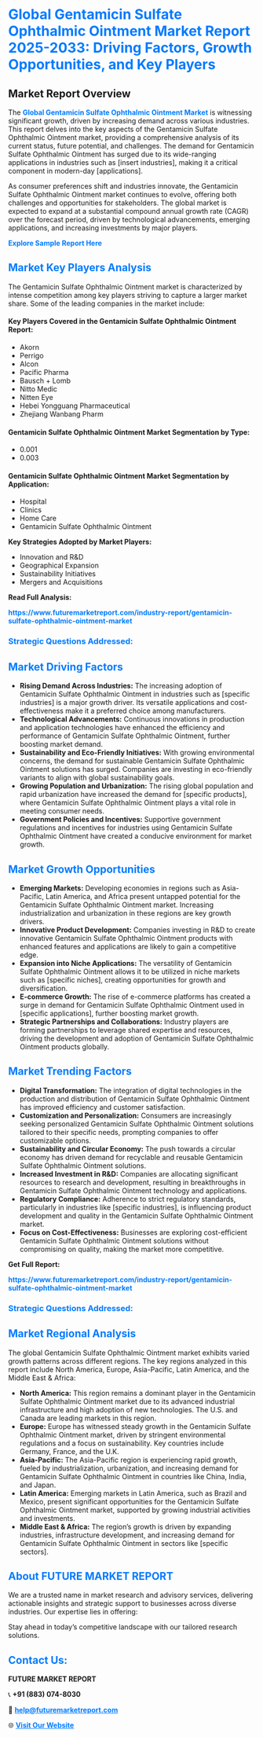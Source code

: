 <h1 style="color: #007BFF;">Global Gentamicin Sulfate Ophthalmic Ointment Market Report 2025-2033: Driving Factors, Growth Opportunities, and Key Players</h1>

<section id="overview">
<h2>Market Report Overview</h2>
<p>The <a href="https://www.futuremarketreport.com/industry-report/gentamicin-sulfate-ophthalmic-ointment-market" style="color: #007BFF; text-decoration: none;"><strong>Global Gentamicin Sulfate Ophthalmic Ointment Market</strong></a> is witnessing significant growth, driven by increasing demand across various industries. This report delves into the key aspects of the Gentamicin Sulfate Ophthalmic Ointment market, providing a comprehensive analysis of its current status, future potential, and challenges. The demand for Gentamicin Sulfate Ophthalmic Ointment has surged due to its wide-ranging applications in industries such as [insert industries], making it a critical component in modern-day [applications].</p>
<p>As consumer preferences shift and industries innovate, the Gentamicin Sulfate Ophthalmic Ointment market continues to evolve, offering both challenges and opportunities for stakeholders. The global market is expected to expand at a substantial compound annual growth rate (CAGR) over the forecast period, driven by technological advancements, emerging applications, and increasing investments by major players.</p>
</section>

<section id="overview">
<p><a href="https://www.futuremarketreport.com/request-sample/reportId=124042" style="color: #007BFF; text-decoration: none;"><strong>Explore Sample Report Here</strong></a></p>
</section>

<section id="key-players">
<h2 style="color: #007BFF;">Market Key Players Analysis</h2>
<p>The Gentamicin Sulfate Ophthalmic Ointment market is characterized by intense competition among key players striving to capture a larger market share. Some of the leading companies in the market include:</p>
<h4>Key Players Covered in the Gentamicin Sulfate Ophthalmic Ointment Report:</h4>
<ul><li>Akorn</li><li>Perrigo</li><li>Alcon</li><li>Pacific Pharma</li><li>Bausch + Lomb</li><li>Nitto Medic</li><li>Nitten Eye</li><li>Hebei Yongguang Pharmaceutical</li><li>Zhejiang Wanbang Pharm</li></ul>
<h4>Gentamicin Sulfate Ophthalmic Ointment Market Segmentation by Type:</h4>
<ul><li>0.001</li><li>0.003</li></ul>

<h4>Gentamicin Sulfate Ophthalmic Ointment Market Segmentation by Application:</h4>
<ul><li>Hospital</li><li>Clinics</li><li>Home Care</li><li>Gentamicin Sulfate Ophthalmic Ointment</li></ul>
<p><strong>Key Strategies Adopted by Market Players:</strong></p>
<ul>
<li>Innovation and R&D</li>
<li>Geographical Expansion</li>
<li>Sustainability Initiatives</li>
<li>Mergers and Acquisitions</li>
</ul>
</section>

<section>
<p><strong>Read Full Analysis: </strong></p><a href="https://www.futuremarketreport.com/industry-report/gentamicin-sulfate-ophthalmic-ointment-market" style="color: #007BFF; text-decoration: none;"><strong>https://www.futuremarketreport.com/industry-report/gentamicin-sulfate-ophthalmic-ointment-market</strong></a>
<h3 style="color: #007BFF;">Strategic Questions Addressed:</h3>
</section>

<section id="driving-factors">
<h2 style="color: #007BFF;">Market Driving Factors</h2>
<ul>
<li><strong>Rising Demand Across Industries:</strong> The increasing adoption of Gentamicin Sulfate Ophthalmic Ointment in industries such as [specific industries] is a major growth driver. Its versatile applications and cost-effectiveness make it a preferred choice among manufacturers.</li>
<li><strong>Technological Advancements:</strong> Continuous innovations in production and application technologies have enhanced the efficiency and performance of Gentamicin Sulfate Ophthalmic Ointment, further boosting market demand.</li>
<li><strong>Sustainability and Eco-Friendly Initiatives:</strong> With growing environmental concerns, the demand for sustainable Gentamicin Sulfate Ophthalmic Ointment solutions has surged. Companies are investing in eco-friendly variants to align with global sustainability goals.</li>
<li><strong>Growing Population and Urbanization:</strong> The rising global population and rapid urbanization have increased the demand for [specific products], where Gentamicin Sulfate Ophthalmic Ointment plays a vital role in meeting consumer needs.</li>
<li><strong>Government Policies and Incentives:</strong> Supportive government regulations and incentives for industries using Gentamicin Sulfate Ophthalmic Ointment have created a conducive environment for market growth.</li>
</ul>
</section>

<section id="growth-opportunities">
<h2 style="color: #007BFF;">Market Growth Opportunities</h2>
<ul>
<li><strong>Emerging Markets:</strong> Developing economies in regions such as Asia-Pacific, Latin America, and Africa present untapped potential for the Gentamicin Sulfate Ophthalmic Ointment market. Increasing industrialization and urbanization in these regions are key growth drivers.</li>
<li><strong>Innovative Product Development:</strong> Companies investing in R&D to create innovative Gentamicin Sulfate Ophthalmic Ointment products with enhanced features and applications are likely to gain a competitive edge.</li>
<li><strong>Expansion into Niche Applications:</strong> The versatility of Gentamicin Sulfate Ophthalmic Ointment allows it to be utilized in niche markets such as [specific niches], creating opportunities for growth and diversification.</li>
<li><strong>E-commerce Growth:</strong> The rise of e-commerce platforms has created a surge in demand for Gentamicin Sulfate Ophthalmic Ointment used in [specific applications], further boosting market growth.</li>
<li><strong>Strategic Partnerships and Collaborations:</strong> Industry players are forming partnerships to leverage shared expertise and resources, driving the development and adoption of Gentamicin Sulfate Ophthalmic Ointment products globally.</li>
</ul>
</section>

<section id="trending-factors">
<h2 style="color: #007BFF;">Market Trending Factors</h2>
<ul>
<li><strong>Digital Transformation:</strong> The integration of digital technologies in the production and distribution of Gentamicin Sulfate Ophthalmic Ointment has improved efficiency and customer satisfaction.</li>
<li><strong>Customization and Personalization:</strong> Consumers are increasingly seeking personalized Gentamicin Sulfate Ophthalmic Ointment solutions tailored to their specific needs, prompting companies to offer customizable options.</li>
<li><strong>Sustainability and Circular Economy:</strong> The push towards a circular economy has driven demand for recyclable and reusable Gentamicin Sulfate Ophthalmic Ointment solutions.</li>
<li><strong>Increased Investment in R&D:</strong> Companies are allocating significant resources to research and development, resulting in breakthroughs in Gentamicin Sulfate Ophthalmic Ointment technology and applications.</li>
<li><strong>Regulatory Compliance:</strong> Adherence to strict regulatory standards, particularly in industries like [specific industries], is influencing product development and quality in the Gentamicin Sulfate Ophthalmic Ointment market.</li>
<li><strong>Focus on Cost-Effectiveness:</strong> Businesses are exploring cost-efficient Gentamicin Sulfate Ophthalmic Ointment solutions without compromising on quality, making the market more competitive.</li>
</ul>
</section>

<section>
<p><strong>Get Full Report: </strong></p><a href="https://www.futuremarketreport.com/industry-report/gentamicin-sulfate-ophthalmic-ointment-market" style="color: #007BFF; text-decoration: none;"><strong>https://www.futuremarketreport.com/industry-report/gentamicin-sulfate-ophthalmic-ointment-market</strong></a>
<h3 style="color: #007BFF;">Strategic Questions Addressed:</h3>
</section>


<section id="regional-analysis">
<h2 style="color: #007BFF;">Market Regional Analysis</h2>
<p>The global Gentamicin Sulfate Ophthalmic Ointment market exhibits varied growth patterns across different regions. The key regions analyzed in this report include North America, Europe, Asia-Pacific, Latin America, and the Middle East & Africa:</p>
<ul>
<li><strong>North America:</strong> This region remains a dominant player in the Gentamicin Sulfate Ophthalmic Ointment market due to its advanced industrial infrastructure and high adoption of new technologies. The U.S. and Canada are leading markets in this region.</li>
<li><strong>Europe:</strong> Europe has witnessed steady growth in the Gentamicin Sulfate Ophthalmic Ointment market, driven by stringent environmental regulations and a focus on sustainability. Key countries include Germany, France, and the U.K.</li>
<li><strong>Asia-Pacific:</strong> The Asia-Pacific region is experiencing rapid growth, fueled by industrialization, urbanization, and increasing demand for Gentamicin Sulfate Ophthalmic Ointment in countries like China, India, and Japan.</li>
<li><strong>Latin America:</strong> Emerging markets in Latin America, such as Brazil and Mexico, present significant opportunities for the Gentamicin Sulfate Ophthalmic Ointment market, supported by growing industrial activities and investments.</li>
<li><strong>Middle East & Africa:</strong> The region’s growth is driven by expanding industries, infrastructure development, and increasing demand for Gentamicin Sulfate Ophthalmic Ointment in sectors like [specific sectors].</li>
</ul>
</section>

<footer>
<h2 style="color: #007BFF;">About FUTURE MARKET REPORT</h2>
<p>We are a trusted name in market research and advisory services, delivering actionable insights and strategic support to businesses across diverse industries. Our expertise lies in offering:</p>

<p>Stay ahead in today’s competitive landscape with our tailored research solutions.</p>

<h2 style="color: #007BFF;">Contact Us:</h2>
<p><strong>FUTURE MARKET REPORT</strong></p>
<p>📞 <strong>+91 (883) 074-8030</strong></p>
<p>📧 <strong><a href="mailto:help@futuremarketreport.com" style="color: #007BFF;">help@futuremarketreport.com</a></strong></p>
<p>🌐 <strong><a href="https://www.futuremarketreport.com/" style="color: #007BFF;">Visit Our Website</a></strong></p>
</footer>